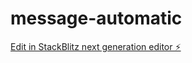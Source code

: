 # message-automatic

[Edit in StackBlitz next generation editor ⚡️](https://stackblitz.com/~/github.com/Irlando/message-automatic)